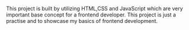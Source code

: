 This project is built by utilizing HTML,CSS and JavaScript which are very important base concept for a frontend developer. This project is just a practise and to showcase my basics of frontend development.